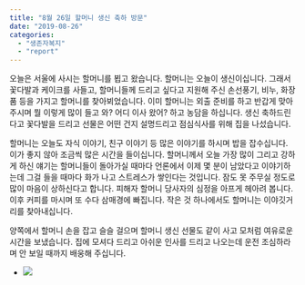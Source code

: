 ```yaml
---
title: "8월 26일 할머니 생신 축하 방문"
date: "2019-08-26"
categories: 
  - "생존자복지"
  - "report"
---
```


오늘은 서울에 사시는 할머니를 뵙고 왔습니다. 할머니는 오늘이 생신이십니다. 그래서 꽃다발과 케이크를 사들고, 할머니들께 드리고 싶다고 지원해 주신 손선풍기, 비누, 화장품 등을 가지고 할머니를 찾아뵈었습니다. 이미 할머니는 외출 준비를 하고 반갑게 맞아주시며 뭘 이렇게 많이 들고 와? 어디 이사 왔어? 하고 농담을 하십니다. 생신 축하드린다고 꽃다발을 드리고 선물은 어떤 건지 설명드리고 점심식사를 위해 집을 나섰습니다.

할머니는 오늘도 자식 이야기, 친구 이야기 등 많은 이야기를 하시며 밥을 잡수십니다. 이가 좋지 않아 조금씩 많은 시간을 들이십니다. 할머니께서 오늘 가장 많이 그리고 강하게 하신 얘기는 할머니들이 돌아가실 때마다 언론에서 이제 몇 분이 남았다고 이야기하는데 그걸 들을 때마다 화가 나고 스트레스가 쌓인다는 것입니다. 잠도 못 주무실 정도로 많이 마음이 상하신다고 합니다. 피해자 할머니 당사자의 심정을 아프게 헤아려 봅니다. 이후 커피를 마시며 또 수다 삼매경에 빠집니다. 작은 것 하나에서도 할머니는 이야깃거리를 찾아내십니다.

양쪽에서 할머니 손을 잡고 슬슬 걸으며 할머니 생신 선물도 같이 사고 모처럼 여유로운 시간을 보냈습니다. 집에 모셔다 드리고 아쉬운 인사를 드리고 나오는데 운전 조심하라며 안 보일 때까지 배웅해 주십니다.

- ![](http://womenandwar.net/kr/wp-content/uploads/2019/08/사본-photo_2019-08-26_19-44-16-1024x860.jpg)
